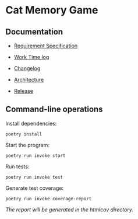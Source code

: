 # Cat Memory Game

## Documentation

- [Requirement Specification](https://github.com/ElliJohansson/memory-game/blob/master/documentation/requirement_specification.md)

- [Work Time log](https://github.com/ElliJohansson/memory-game/blob/master/documentation/work_time_log.md)

- [Changelog](https://github.com/ElliJohansson/memory-game/blob/master/documentation/changelog.md)  

- [Architecture](https://github.com/ElliJohansson/memory-game/blob/master/documentation/architecture.md)

- [Release](https://github.com/ElliJohansson/memory-game/releases/tag/viikko5)


## Command-line operations

Install dependencies:
```
poetry install
``` 
Start the program:
```
poetry run invoke start
```
Run tests:
```
poetry run invoke test
```
Generate test coverage:
```
poetry run invoke coverage-report
```
_The report will be generated in the htmlcov directory._
